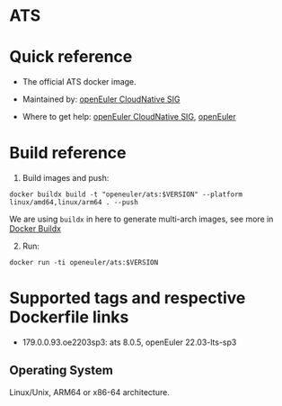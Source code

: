 # ATS

# Quick reference

- The official ATS docker image.

- Maintained by: [openEuler CloudNative SIG](https://gitee.com/openeuler/cloudnative)

- Where to get help: [openEuler CloudNative SIG](https://gitee.com/openeuler/cloudnative), [openEuler](https://gitee.com/openeuler/community)

# Build reference

1. Build images and push:
```shell
docker buildx build -t "openeuler/ats:$VERSION" --platform linux/amd64,linux/arm64 . --push
```

We are using `buildx` in here to generate multi-arch images, see more in [Docker Buildx](https://docs.docker.com/buildx/working-with-buildx/)

2. Run:
```shell
docker run -ti openeuler/ats:$VERSION
```

# Supported tags and respective Dockerfile links

- 179.0.0.93.oe2203sp3: ats 8.0.5, openEuler 22.03-lts-sp3

## Operating System
Linux/Unix, ARM64 or x86-64 architecture.

